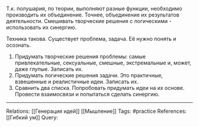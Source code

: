 Т.к. полушария, по теории, выполняют разные функции, необходимо производить их объединение. Точнее, объединение их результатов деятельности. Смешивать творческие решения с логическими - использовать их синергию. 

Техника такова. Существует проблема, задача. Её нужно понять и осознать. 
1. Придумать творческие решения проблемы: самые привлекательные, сексуальные, смешные, экстремальные и, может, даже глупые. Записать их. 
2. Придумать логические решения задачи. Это практичные, взвешенные и реалистичные идеи. Записать их. 
3. Сравнить два списка. Попробовать придумать идеи на их основе. Провести взаимосвязи и попытаться сделать синергию. 

___
Relations: [[Генерация идей]] [[Мышление]] 
Tags: #practice 
References: [[Гибкий ум]] 
Query: 